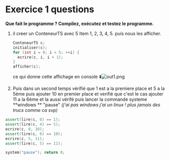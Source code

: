 Exercice 1 questions
=======

**Que fait le programme ? Compilez, exécutez et testez le programme.**

1. il creer un ConteneurTS avec 5 Item 1, 2, 3, 4, 5. puis nous les afficher. 
   
   ```cpp
   ConteneurTS c;
   initialiser(c);
   for (int i = 0; i < 5; ++i) {
     ecrire(c, i, i + 1);
   }
   afficher(c);
   ```
   
   ce qui donne cette affichage en console ⬇️<img src="file:///C:/Users/SEPT/Desktop/projet/hello-C/periode-B/tp/tp2/out1.png" title="" alt="out1.png" data-align="left">

2.  Puis dans un second temps 
   vérifié que 1 est a la premiere place et 5 a la 5ème
   puis ajouter 10 en premier place et verifié que c'est le cas
   ajouter 11 a la 6ème et la aussi vérifé puis lancer la commande systeme **windows ** "pause" *(j'ai pas windows j'ai un linux ! plus jamais des trucs comme ca svp)*
   
   
   
   ```cpp
   assert(lire(c, 0) == 1);
   assert(lire(c, 4) == 5);
   ecrire(c, 0, 10);
   assert(lire(c, 0) == 10);
   ecrire(c, 5, 11);
   assert(lire(c, 5) == 11);
   
   system("pause"); return 0;
   ```